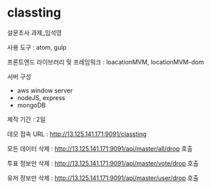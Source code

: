# classting
설문조사 과제_임석영

사용 도구 : atom, gulp

프론트엔드 라이브러리 및 프레임워크 : loacationMVM, locationMVM-dom

서버 구성
 - aws window server
 - nodeJS, express
 - mongoDB

제작 기간 : 2일


데모 접속 URL :
http://13.125.141.171:9091/classting

모든 데이터 삭제 :
http://13.125.141.171:9091/api/master/all/drop 호출

투표 정보만 삭제 :
http://13.125.141.171:9091/api/master/vote/drop 호출

유저 정보만 삭제 :
http://13.125.141.171:9091/api/master/user/drop 호출

